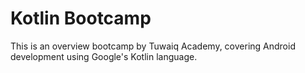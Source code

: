 # Kotlin Bootcamp
This is an overview bootcamp by Tuwaiq Academy, covering Android development using Google's Kotlin language.
